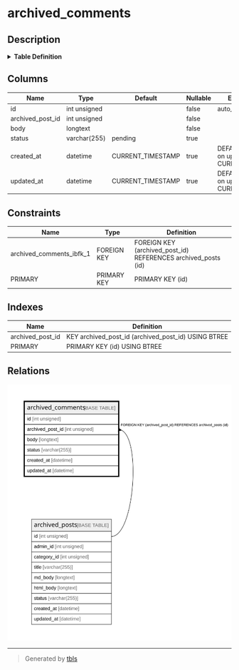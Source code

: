 # archived_comments

## Description

<details>
<summary><strong>Table Definition</strong></summary>

```sql
CREATE TABLE `archived_comments` (
  `id` int unsigned NOT NULL AUTO_INCREMENT,
  `archived_post_id` int unsigned NOT NULL,
  `body` longtext NOT NULL,
  `status` varchar(255) DEFAULT 'pending',
  `created_at` datetime DEFAULT CURRENT_TIMESTAMP ON UPDATE CURRENT_TIMESTAMP,
  `updated_at` datetime DEFAULT CURRENT_TIMESTAMP ON UPDATE CURRENT_TIMESTAMP,
  PRIMARY KEY (`id`),
  KEY `archived_post_id` (`archived_post_id`),
  CONSTRAINT `archived_comments_ibfk_1` FOREIGN KEY (`archived_post_id`) REFERENCES `archived_posts` (`id`)
) ENGINE=InnoDB AUTO_INCREMENT=[Redacted by tbls] DEFAULT CHARSET=utf8mb3
```

</details>

## Columns

| Name | Type | Default | Nullable | Extra Definition | Children | Parents | Comment |
| ---- | ---- | ------- | -------- | ---------------- | -------- | ------- | ------- |
| id | int unsigned |  | false | auto_increment |  |  |  |
| archived_post_id | int unsigned |  | false |  |  | [archived_posts](archived_posts.md) |  |
| body | longtext |  | false |  |  |  |  |
| status | varchar(255) | pending | true |  |  |  |  |
| created_at | datetime | CURRENT_TIMESTAMP | true | DEFAULT_GENERATED on update CURRENT_TIMESTAMP |  |  |  |
| updated_at | datetime | CURRENT_TIMESTAMP | true | DEFAULT_GENERATED on update CURRENT_TIMESTAMP |  |  |  |

## Constraints

| Name | Type | Definition |
| ---- | ---- | ---------- |
| archived_comments_ibfk_1 | FOREIGN KEY | FOREIGN KEY (archived_post_id) REFERENCES archived_posts (id) |
| PRIMARY | PRIMARY KEY | PRIMARY KEY (id) |

## Indexes

| Name | Definition |
| ---- | ---------- |
| archived_post_id | KEY archived_post_id (archived_post_id) USING BTREE |
| PRIMARY | PRIMARY KEY (id) USING BTREE |

## Relations

![er](archived_comments.svg)

---

> Generated by [tbls](https://github.com/k1LoW/tbls)
